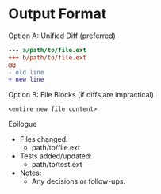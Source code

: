 # Output Format

Option A: Unified Diff (preferred)
```diff
--- a/path/to/file.ext
+++ b/path/to/file.ext
@@
- old line
+ new line
```

Option B: File Blocks (if diffs are impractical)
```
<entire new file content>
```

Epilogue

- Files changed:
  - path/to/file.ext
- Tests added/updated:
  - path/to/test.ext
- Notes:
  - Any decisions or follow-ups.
